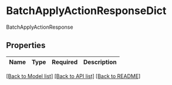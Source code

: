# BatchApplyActionResponseDict

BatchApplyActionResponse

## Properties
| Name | Type | Required | Description |
| ------------ | ------------- | ------------- | ------------- |


[[Back to Model list]](../../README.md#models-v2-link) [[Back to API list]](../../README.md#documentation-for-api-endpoints) [[Back to README]](../../README.md)
